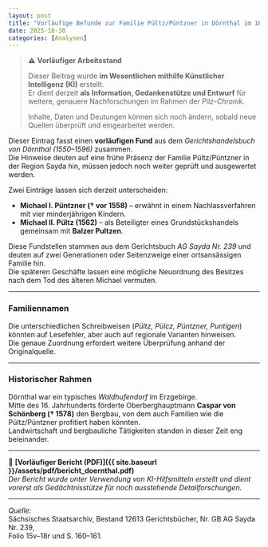 ```yaml
---
layout: post
title: "Vorläufige Befunde zur Familie Pültz/Püntzner in Dörnthal im 16. Jahrhundert"
date: 2025-10-30
categories: [Analysen]
---
```

> ⚠️ **Vorläufiger Arbeitsstand**  
>  
> Dieser Beitrag wurde **im Wesentlichen mithilfe Künstlicher Intelligenz (KI)** erstellt.  
> Er dient derzeit **als Information, Gedankenstütze und Entwurf** für weitere, genauere Nachforschungen im Rahmen der *Pilz-Chronik*.  
>  
> Inhalte, Daten und Deutungen können sich noch ändern, sobald neue Quellen überprüft und eingearbeitet werden.
<!--more-->

Dieser Eintrag fasst einen **vorläufigen Fund** aus dem *Gerichtshandelsbuch von Dörnthal (1550–1596)* zusammen.  
Die Hinweise deuten auf eine frühe Präsenz der Familie Pültz/Püntzner in der Region Sayda hin, müssen jedoch noch weiter geprüft und ausgewertet werden.

Zwei Einträge lassen sich derzeit unterscheiden:

- **Michael I. Püntzner († vor 1558)** – erwähnt in einem Nachlassverfahren mit vier minderjährigen Kindern.  
- **Michael II. Pültz (1562)** – als Beteiligter eines Grundstückshandels gemeinsam mit **Balzer Pultzen**.

Diese Fundstellen stammen aus dem Gerichtsbuch *AG Sayda Nr. 239* und deuten auf zwei Generationen oder Seitenzweige einer ortsansässigen Familie hin.  
Die späteren Geschäfte lassen eine mögliche Neuordnung des Besitzes nach dem Tod des älteren Michael vermuten.

---

### Familiennamen

Die unterschiedlichen Schreibweisen (*Pültz, Pülcz, Püntzner, Puntigen*) könnten auf Lesefehler, aber auch auf regionale Varianten hinweisen.  
Die genaue Zuordnung erfordert weitere Überprüfung anhand der Originalquelle.

---

### Historischer Rahmen

Dörnthal war ein typisches *Waldhufendorf* im Erzgebirge.  
Mitte des 16. Jahrhunderts förderte Oberberghauptmann **Caspar von Schönberg († 1578)** den Bergbau, von dem auch Familien wie die Pültz/Püntzner profitiert haben könnten.  
Landwirtschaft und bergbauliche Tätigkeiten standen in dieser Zeit eng beieinander.

---

📄 **[Vorläufiger Bericht (PDF)]({{ site.baseurl }}/assets/pdf/bericht_doernthal.pdf)**  
*Der Bericht wurde unter Verwendung von KI-Hilfsmitteln erstellt und dient vorerst als Gedächtnisstütze für noch ausstehende Detailforschungen.*

---

*Quelle:*  
Sächsisches Staatsarchiv, Bestand 12613 Gerichtsbücher, Nr. GB AG Sayda Nr. 239,  
Folio 15v–18r und S. 160–161.
